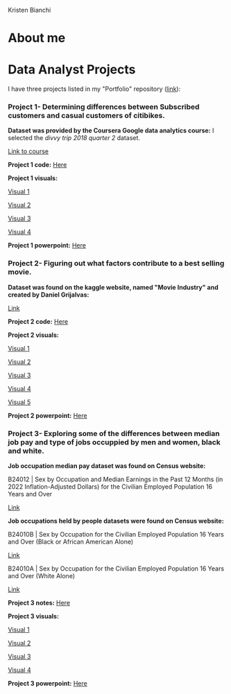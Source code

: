 Kristen Bianchi
# About me
# Data Analyst Projects
I have three projects listed in my "Portfolio" repository ([link](https://github.com/Scara98/Portfolio/tree/main)):

### **Project 1**- Determining differences between Subscribed customers and casual customers of citibikes. 

 **Dataset was provided by the Coursera Google data analytics course:** I selected the *divvy trip 2018 quarter 2* dataset.
   
  [Link to course](https://www.coursera.org/learn/google-data-analytics-capstone)
  
  **Project 1 code:** [Here](https://github.com/Scara98/Portfolio/blob/main/Project%201%20code)
  
  
  **Project 1 visuals:**
   
   [Visual 1](https://github.com/Scara98/Portfolio/blob/main/Project1.jpg)
   
   [Visual 2](https://github.com/Scara98/Portfolio/blob/main/Project1.1.jpg)
   
   [Visual 3](https://github.com/Scara98/Portfolio/blob/main/Project1.2.jpg)
   
   [Visual 4](https://github.com/Scara98/Portfolio/blob/main/Project1.3.jpg)
  
  **Project 1 powerpoint:**  [Here](https://github.com/Scara98/Portfolio/blob/main/Capstone1_pp.pdf)
  
  

  

### **Project 2**- Figuring out what factors contribute to a best selling movie.

 **Dataset was found on the kaggle website, named "Movie Industry" and created by Daniel Grijalvas:** 
  
 [Link](https://www.kaggle.com/datasets/danielgrijalvas/movies)

 
  **Project 2 code:** [Here](https://github.com/Scara98/Portfolio/blob/main/Project%202%20code)
  
  
  **Project 2 visuals:**
  
   [Visual 1](https://github.com/Scara98/Portfolio/blob/main/Project2.jpg)
  
   [Visual 2](https://github.com/Scara98/Portfolio/blob/main/Project2.1.jpg)
   
   [Visual 3](https://github.com/Scara98/Portfolio/blob/main/Project2.2.jpg)
   
   [Visual 4](https://github.com/Scara98/Portfolio/blob/main/Project2.3.jpg)
   
   [Visual 5](https://github.com/Scara98/Portfolio/blob/main/Project2.4.jpg)
 
 **Project 2 powerpoint:** [Here](https://github.com/Scara98/Portfolio/blob/main/Capstone2_pp.pdf)
 
 

 

### **Project 3**- Exploring some of the differences between median job pay and type of jobs occuppied by men and women, black and white.
 
 **Job occupation median pay dataset was found on Census website:** 
  
   B24012 | Sex by Occupation and Median Earnings in the Past 12 Months (in 2022 Inflation-Adjusted Dollars) for the Civilian Employed Population 16 Years and Over
   
  [Link](https://data.census.gov/table/ACSDT1Y2022.B24012?t=Occupation&g=010XX00US)
  
 **Job occupations held by people datasets were found on Census website:**
  
   B24010B | Sex by Occupation for the Civilian Employed Population 16 Years and Over (Black or African American Alone)
  
  [Link](https://data.census.gov/table/ACSDT1Y2022.B24010B?q=United+States&t=Black+or+African+American:Employment)
    
   B24010A | Sex by Occupation for the Civilian Employed Population 16 Years and Over (White Alone)
  
  [Link](https://data.census.gov/table/ACSDT1Y2022.B24010A?q=United+States&t=Employment:White)

   
   **Project 3 notes:** [Here](https://github.com/Scara98/Portfolio/blob/main/Project%203%20documentation)
   
 
   
   **Project 3 visuals:**
    
   [Visual 1](https://github.com/Scara98/Portfolio/blob/main/Project3.jpg)
    
   [Visual 2](https://github.com/Scara98/Portfolio/blob/main/Project3.1.jpg)
    
   [Visual 3](https://github.com/Scara98/Portfolio/blob/main/Project3.2.jpg)
    
   [Visual 4](https://github.com/Scara98/Portfolio/blob/main/Project3.3.jpg)
   
   **Project 3 powerpoint:** [Here](https://github.com/Scara98/Portfolio/blob/main/Capstone3_pp.pdf)
   
  




